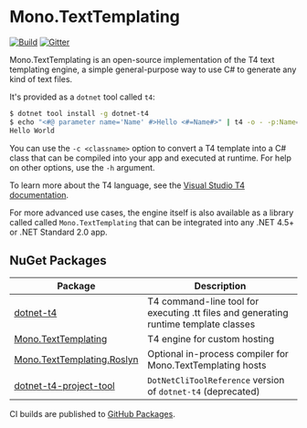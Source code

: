 # Mono.TextTemplating

[![Build](https://github.com/mono/t4/actions/workflows/build.yml/badge.svg)](https://github.com/mono/t4/actions/workflows/build.yml) [![Gitter](https://badges.gitter.im/mono/t4.svg)](https://gitter.im/mono/t4?utm_source=badge&utm_medium=badge&utm_campaign=pr-badge)

Mono.TextTemplating is an open-source implementation of the T4 text templating engine, a simple general-purpose way to use C# to generate any kind of text files.

It's provided as a `dotnet` tool called `t4`:

```bash
$ dotnet tool install -g dotnet-t4
$ echo "<#@ parameter name='Name' #>Hello <#=Name#>" | t4 -o - -p:Name=World
Hello World
```

You can use the `-c <classname>` option to convert a T4 template into a C# class that can be compiled into your app and executed at runtime. For help on other options, use the `-h` argument.

To learn more about the T4 language, see the [Visual Studio T4 documentation]( https://docs.microsoft.com/en-us/visualstudio/modeling/code-generation-and-t4-text-templates?view=vs-2017).

For more advanced use cases, the engine itself is also available as a library called called `Mono.TextTemplating` that can be integrated into any .NET 4.5+ or .NET Standard 2.0 app.

## NuGet Packages

Package | Description
--- | ---
[dotnet-t4](https://www.nuget.org/packages/dotnet-t4/) | T4 command-line tool for executing .tt files and generating runtime template classes
[Mono.TextTemplating](https://www.nuget.org/packages/Mono.TextTemplating) | T4 engine for custom hosting
[Mono.TextTemplating.Roslyn](https://www.nuget.org/packages/Mono.TextTemplating.Roslyn) | Optional in-process compiler for Mono.TextTemplating hosts
[dotnet-t4-project-tool](https://www.nuget.org/packages/dotnet-t4-project-tool/) | `DotNetCliToolReference` version of `dotnet-t4` (deprecated)

CI builds are published to [GitHub Packages](https://github.com/orgs/mono/packages?repo_name=t4).
